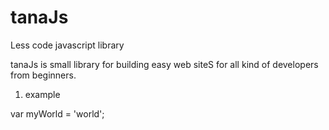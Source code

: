 # tanaJs
Less code javascript library

tanaJs is small library for building easy web siteS for all kind of developers from beginners.

1. example

var myWorld = 'world';
<html>
<div style="display:none" clientSource="myWorld">
    <div>           
     <span>Hello </span> {{myWorld}}
    </div> 
 </div>
</html>



